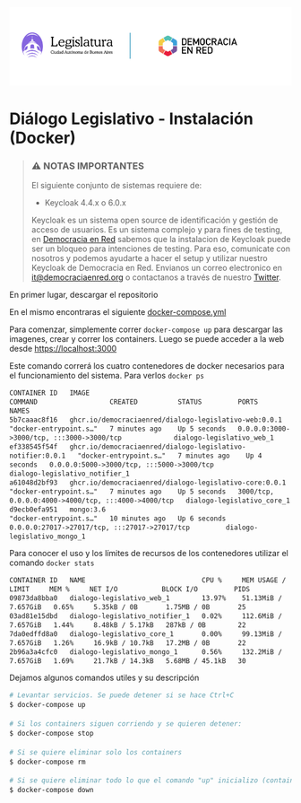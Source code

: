 ![Header](header-doc.png)


# Diálogo Legislativo - Instalación (Docker)

> ### ⚠️ NOTAS IMPORTANTES
> 
> El siguiente conjunto de sistemas requiere de:
> - Keycloak 4.4.x o 6.0.x
> 
> Keycloak es un sistema open source de identificación y gestión de acceso de usuarios. Es un sistema complejo y para fines de testing, en [Democracia en Red](https://democraciaenred.org) sabemos que la instalacion de Keycloak puede ser un bloqueo para intenciones de testing. Para eso, comunicate con nosotros y podemos ayudarte a hacer el setup y utilizar nuestro Keycloak de Democracia en Red. Envianos un correo electronico en [it@democraciaenred.org](mailto:it@democraciaenred.org) o contactanos a través de nuestro [Twitter](https://twitter.com/fundacionDER).


En primer lugar, descargar el repositorio

En el mismo encontraras el siguiente [docker-compose.yml](docker-compose.yml)

Para comenzar, simplemente correr `docker-compose up` para descargar las imagenes, crear y correr los containers. Luego se puede acceder a la web desde [https://localhost:3000](https://localhost:3000)

Este comando correrá los cuatro contenedores de docker necesarios para el funcionamiento del sistema. Para verlos `docker ps`

```console
CONTAINER ID   IMAGE                                                        COMMAND                  CREATED          STATUS         PORTS                                                 NAMES
5b7caaac8f16   ghcr.io/democraciaenred/dialogo-legislativo-web:0.0.1        "docker-entrypoint.s…"   7 minutes ago    Up 5 seconds   0.0.0.0:3000->3000/tcp, :::3000->3000/tcp             dialogo-legislativo_web_1
ef338545f54f   ghcr.io/democraciaenred/dialogo-legislativo-notifier:0.0.1   "docker-entrypoint.s…"   7 minutes ago    Up 4 seconds   0.0.0.0:5000->3000/tcp, :::5000->3000/tcp             dialogo-legislativo_notifier_1
a61048d2bf93   ghcr.io/democraciaenred/dialogo-legislativo-core:0.0.1       "docker-entrypoint.s…"   7 minutes ago    Up 5 seconds   3000/tcp, 0.0.0.0:4000->4000/tcp, :::4000->4000/tcp   dialogo-legislativo_core_1
d9ecb0efa951   mongo:3.6                                                    "docker-entrypoint.s…"   10 minutes ago   Up 6 seconds   0.0.0.0:27017->27017/tcp, :::27017->27017/tcp         dialogo-legislativo_mongo_1

```
Para conocer el uso y los límites de recursos de los contenedores utilizar el comando `docker stats`

```console
CONTAINER ID   NAME                             CPU %     MEM USAGE / LIMIT     MEM %     NET I/O           BLOCK I/O         PIDS
09873da8bba0   dialogo-legislativo_web_1        13.97%    51.13MiB / 7.657GiB   0.65%     5.35kB / 0B       1.75MB / 0B       25
03ad81e15dbd   dialogo-legislativo_notifier_1   0.02%     112.6MiB / 7.657GiB   1.44%     8.48kB / 5.17kB   287kB / 0B        22
7da0edffd8a0   dialogo-legislativo_core_1       0.00%     99.13MiB / 7.657GiB   1.26%     16.9kB / 10.7kB   17.2MB / 0B       22
2b96a3a4cfc0   dialogo-legislativo_mongo_1      0.56%     132.2MiB / 7.657GiB   1.69%     21.7kB / 14.3kB   5.68MB / 45.1kB   30
```


Dejamos algunos comandos utiles y su descripción

```bash
# Levantar servicios. Se puede detener si se hace Ctrl+C
$ docker-compose up

# Si los containers siguen corriendo y se quieren detener:
$ docker-compose stop

# Si se quiere eliminar solo los containers
$ docker-compose rm

# Si se quiere eliminar todo lo que el comando "up" inicializo (containers, volumenes, imagenes, etc)
$ docker-compose down
```

